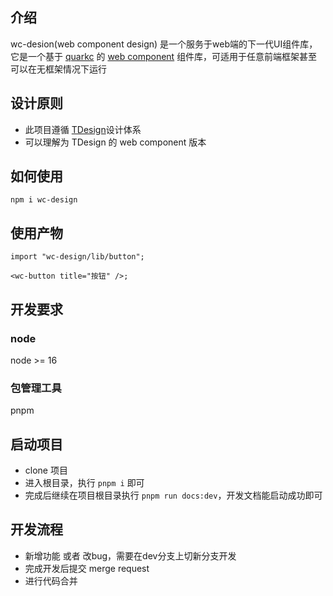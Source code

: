 ## 介绍
wc-desion(web component design) 是一个服务于web端的下一代UI组件库，它是一个基于 [quarkc](https://quarkc.hellobike.com/#/)  的 [web component](https://developer.mozilla.org/zh-CN/docs/Web/API/Web_components) 组件库，可适用于任意前端框架甚至可以在无框架情况下运行

## 设计原则
- 此项目遵循 [TDesign](https://tdesign.tencent.com/)设计体系
- 可以理解为 TDesign 的 web component 版本

## 如何使用
```
npm i wc-design
```
## 使用产物
```
import "wc-design/lib/button";

<wc-button title="按钮" />;
```

## 开发要求
### node
 node >= 16
### 包管理工具
pnpm

## 启动项目
- clone 项目
- 进入根目录，执行 `pnpm i` 即可
- 完成后继续在项目根目录执行 `pnpm run docs:dev`，开发文档能启动成功即可


## 开发流程
- 新增功能 或者 改bug，需要在dev分支上切新分支开发
- 完成开发后提交 merge request
- 进行代码合并

